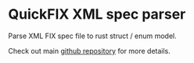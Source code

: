 # QuickFIX XML spec parser

Parse XML FIX spec file to rust struct / enum model.

Check out main [github repository](https://github.com/arthurlm/quickfix-rs/) for more details.
